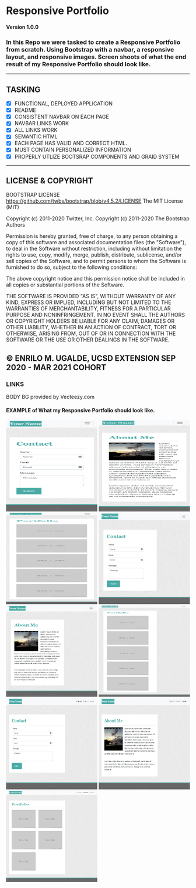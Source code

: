 # Responsive Portfolio
**Version 1.0.0**
### In this Repo we were tasked to create a Responsive Portfolio from scratch. Using Bootstrap with a navbar, a responsive layout, and responsive images. Screen shoots of what the end result of my Responsive Portfolio should look like.
--- 
## TASKING
- [X] FUNCTIONAL, DEPLOYED APPLICATION
- [X] README
- [X] CONSISTENT NAVBAR ON EACH PAGE
- [X] NAVBAR LINKS WORK
- [X] ALL LINKS WORK
- [X] SEMANTIC HTML
- [X] EACH PAGE HAS VALID AND CORRECT HTML.
- [X] MUST CONTAIN PERSONALIZED INFORMATION
- [X] PROPERLY UTLIZE BOOTSRAP COMPONENTS AND GRAID SYSTEM
---
## LICENSE & COPYRIGHT
BOOTSTRAP LICENSE
https://github.com/twbs/bootstrap/blob/v4.5.2/LICENSE
The MIT License (MIT)

Copyright (c) 2011-2020 Twitter, Inc.
Copyright (c) 2011-2020 The Bootstrap Authors

Permission is hereby granted, free of charge, to any person obtaining a copy
of this software and associated documentation files (the "Software"), to deal
in the Software without restriction, including without limitation the rights
to use, copy, modify, merge, publish, distribute, sublicense, and/or sell
copies of the Software, and to permit persons to whom the Software is
furnished to do so, subject to the following conditions:

The above copyright notice and this permission notice shall be included in
all copies or substantial portions of the Software.

THE SOFTWARE IS PROVIDED "AS IS", WITHOUT WARRANTY OF ANY KIND, EXPRESS OR
IMPLIED, INCLUDING BUT NOT LIMITED TO THE WARRANTIES OF MERCHANTABILITY,
FITNESS FOR A PARTICULAR PURPOSE AND NONINFRINGEMENT. IN NO EVENT SHALL THE
AUTHORS OR COPYRIGHT HOLDERS BE LIABLE FOR ANY CLAIM, DAMAGES OR OTHER
LIABILITY, WHETHER IN AN ACTION OF CONTRACT, TORT OR OTHERWISE, ARISING FROM,
OUT OF OR IN CONNECTION WITH THE SOFTWARE OR THE USE OR OTHER DEALINGS IN
THE SOFTWARE.

&copy; ENRILO M. UGALDE, UCSD EXTENSION SEP 2020 - MAR 2021 COHORT
----
### LINKS
BODY BG provided by Vecteezy.com
#### EXAMPLE of What my Responsive Portfolio should look like.

<img src="assets/images/samples/400-contact.png" alt="400 contact" title="400 contact" width="250px" height="250px"/>

<img src="assets/images/samples/400-index.png" alt="400 index" title="400 index" width="250px" height="250px"/>

<img src="assets/images/samples/400-portfolio.png" alt="400 portfolio" title="400 portfolio" width="250px" height="250px"/>

<img src="assets/images/samples/768-contact.png" alt="768 contact" title="768 contact" width="250px" height="250px"/>

<img src="assets/images/samples/768-index.png" alt="768 index" title="768 index" width="250px" height="250px"/>

<img src="assets/images/samples/768-portfolio.png" alt="768 portfolio" title="768 portfolio" width="250px" height="250px"/>

<img src="assets/images/samples/992-contact.png" alt="992 contact" title="992 contact" width="250px" height="250px"/>

<img src="assets/images/samples/992-index.png" alt="992 index" title="992 index" width="250px" height="250px"/>

<img src="assets/images/samples/992-portfolio.png" alt="992 portfolio" title="992 portfolio" width="250px" height="250px"/>
